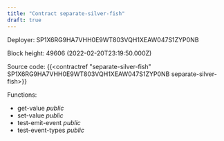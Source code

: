 ```yaml
---
title: "Contract separate-silver-fish"
draft: true
---
```

Deployer: SP1X6RG9HA7VHH0E9WT803VQH1XEAW047S1ZYP0NB


 



Block height: 49606 (2022-02-20T23:19:50.000Z)

Source code: {{<contractref "separate-silver-fish" SP1X6RG9HA7VHH0E9WT803VQH1XEAW047S1ZYP0NB separate-silver-fish>}}

Functions:

* get-value _public_
* set-value _public_
* test-emit-event _public_
* test-event-types _public_
